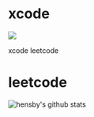 

# xcode
![](https://img.shields.io/badge/Java-1.8-brightgreen)

xcode leetcode

# leetcode 


![hensby's github stats](https://github-readme-stats.vercel.app/api?username=hensby&show_icons=true)
